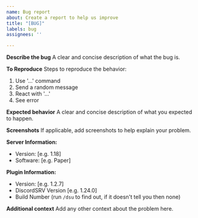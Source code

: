 ```yaml
---
name: Bug report
about: Create a report to help us improve
title: "[BUG]"
labels: bug
assignees: ''

---
```


**Describe the bug**
A clear and concise description of what the bug is.

**To Reproduce**
Steps to reproduce the behavior:
1. Use '...' command
2. Send a random message
3. React with '...'
4. See error

**Expected behavior**
A clear and concise description of what you expected to happen.

**Screenshots**
If applicable, add screenshots to help explain your problem.

**Server Information:**
 - Version: [e.g. 1.18]
 - Software: [e.g. Paper]

**Plugin Information:**
 - Version: [e.g. 1.2.7]
 - DiscordSRV Version [e.g. 1.24.0]
 - Build Number (run `/dsu` to find out, if it doesn't tell you then none)

**Additional context**
Add any other context about the problem here.
